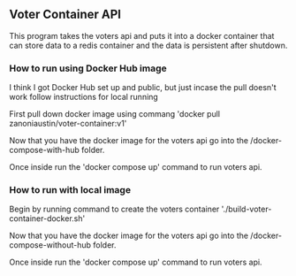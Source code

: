 ## Voter Container API

This program takes the voters api and puts it into a docker container that can store data to a redis container and the data is persistent after shutdown.


### How to run using Docker Hub image

I think I got Docker Hub set up and public, but just incase the pull doesn't work follow instructions for local running

First pull down docker image using commang 'docker pull zanoniaustin/voter-container:v1'

Now that you have the docker image for the voters api go into the /docker-compose-with-hub folder.

Once inside run the 'docker compose up' command to run voters api.


### How to run with local image

Begin by running command to create the voters container './build-voter-container-docker.sh'

Now that you have the docker image for the voters api go into the /docker-compose-without-hub folder.

Once inside run the 'docker compose up' command to run voters api.